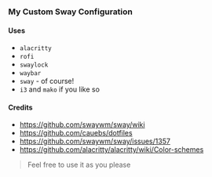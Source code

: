 ### My Custom Sway Configuration

#### Uses

- `alacritty`
- `rofi`
- `swaylock`
- `waybar`
- `sway` - of course!
- `i3` and `mako` if you like so

#### Credits

- https://github.com/swaywm/sway/wiki
- https://github.com/cauebs/dotfiles
- https://github.com/swaywm/sway/issues/1357
- https://github.com/alacritty/alacritty/wiki/Color-schemes

> Feel free to use it as you please

